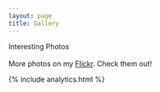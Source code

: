 ```yaml
---
layout: page
title: Gallery
---
```


<div class="message">
  Interesting Photos
</div>

<div id="flickrembed"></div><div style="position:absolute; top:-70px; display:block; text-align:center; z-index:-1;"></div><small style="display: block; text-align: center; margin: 0 auto;"></small><script src='https://flickrembed.com/embed_v2.js.php?source=flickr&layout=responsive&input=www.flickr.com/photos/stefanos990&sort=0&by=user&theme=tiles_justified&scale=fill&limit=10&skin=default&autoplay=false'></script>
<br>
More photos on my <a href="www.flickr.com/photos/stefanos990" target="_blank">Flickr</a>. Check them out!
<br>

{% include analytics.html %}